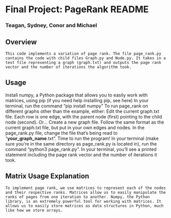 # Final Project: PageRank README #
### Teagan, Sydney, Conor and Michael ###
## Overview ##
	This code implements a variation of page rank. The file page_rank.py contains the code with child files Graph.py and Node.py. It takes in a text file representing a graph (graph.txt) and outputs the page rank vector and the number of iterations the algorithm took.

## Usage ##
Install numpy, a Python package that allows you to easily work with matrices, using pip (if you need help installing pip, see here)
In your terminal, run the command “pip install numpy”
To run page_rank on different graphs other than the example, either:
Edit the current graph.txt file. Each row is one edge, with the parent node (first) pointing to the child node (second). Or…
Create a new graph file. Follow the same format as the current graph.txt file, but put in your own edges and nodes. In the page_rank.py file, change the file that’s being read to “__your_graph_name__.txt”.
Time to run the program! In your terminal (make sure you’re in the same directory as page_rank.py is located in), run the command “python3 page_rank.py”. 
In your terminal, you’ll see a printed statement including the page rank vector and the number of iterations it took.

## Matrix Usage Explanation ##
	To implement page rank, we use matrices to represent each of the nodes and their respective ranks. Matrices allow us to easily manipulate the ranks of pages from one iteration to another. Numpy, the Python library, is an extremely powerful tool for working with matrices. It allows us to easily store matrices as data structures in Python, much like how we store arrays.

